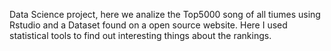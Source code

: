 Data Science project, here we analize the Top5000 song of all tiumes using Rstudio and a Dataset found on a open source website.
Here I used statistical tools to find out interesting things about the rankings.
